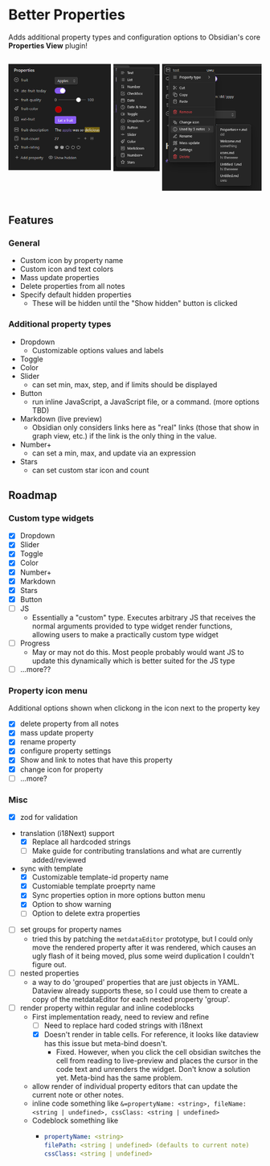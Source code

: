# Better Properties

Adds additional property types and configuration options to Obsidian's core **Properties View** plugin!

<div style="display: flex; gap: 5px;">

![property types example](./demo-assets/property-types-example.png)

![property types](./demo-assets/property-types.png)

![property types](./demo-assets/property-menu.png)

</div>

## Features

### General

-   Custom icon by property name
-   Custom icon and text colors
-   Mass update properties
-   Delete properties from all notes
-   Specify default hidden properties
    -   These will be hidden until the "Show hidden" button is clicked

### Additional property types

-   Dropdown
    -   Customizable options values and labels
-   Toggle
-   Color
-   Slider
    -   can set min, max, step, and if limits should be displayed
-   Button
    -   run inline JavaScript, a JavaScript file, or a command. (more options TBD)
-   Markdown (live preview)
    -   Obsidian only considers links here as "real" links (those that show in graph view, etc.) if the link is the only thing in the value.
-   Number+
    -   can set a min, max, and update via an expression
-   Stars
    -   can set custom star icon and count

## Roadmap

### Custom type widgets

-   [x] Dropdown
-   [x] Slider
-   [x] Toggle
-   [x] Color
-   [x] Number+
-   [x] Markdown
-   [x] Stars
-   [x] Button
-   [ ] JS
    -   Essentially a "custom" type. Executes arbitrary JS that receives the normal arguments provided to type widget render functions, allowing users to make a practically custom type widget
-   [ ] Progress
    -   May or may not do this. Most people probably would want JS to update this dynamically which is better suited for the JS type
-   [ ] ...more??

### Property icon menu

Additional options shown when clickong in the icon next to the property key

-   [x] delete property from all notes
-   [x] mass update property
-   [x] rename property
-   [x] configure property settings
-   [x] Show and link to notes that have this property
-   [x] change icon for property
-   [ ] ...more?

### Misc

-   [x] zod for validation
-   translation (i18Next) support
    -   [x] Replace all hardcoded strings
    -   [ ] Make guide for contributing translations and what are currently added/reviewed
-   sync with template
    -   [x] Customizable template-id property name
    -   [x] Customiable template proeprty name
    -   [x] Sync properties option in more options button menu
    -   [x] Option to show warning
    -   [ ] Option to delete extra properties
-   [ ] set groups for property names
    -   tried this by patching the `metdataEditor` prototype, but I could only move the rendered property after it was rendered, which causes an ugly flash of it being moved, plus some weird duplication I couldn't figure out.
-   [ ] nested properties
    -   a way to do 'grouped' properties that are just objects in YAML. Dataview already supports these, so I could use them to create a copy of the metdataEditor for each nested property 'group'.
-   [ ] render property within regular and inline codeblocks
    -   First implementation ready, need to review and refine
        -   [ ] Need to replace hard coded strings with i18next
        -   [x] Doesn't render in table cells. For reference, it looks like dataview has this issue but meta-bind doesn't.
            -   Fixed. However, when you click the cell obsidian switches the cell from reading to live-preview and places the cursor in the code text and unrenders the widget. Don't know a solution yet. Meta-bind has the same problem.
    -   allow render of individual property editors that can update the current note or other notes.
    -   inline code something like `&=propertyName: <string>, fileName: <string | undefined>, cssClass: <string | undefined>`
    -   Codeblock something like
        -   ```yaml
            propertyName: <string>
            filePath: <string | undefined> (defaults to current note)
            cssClass: <string | undefined>
            ```
